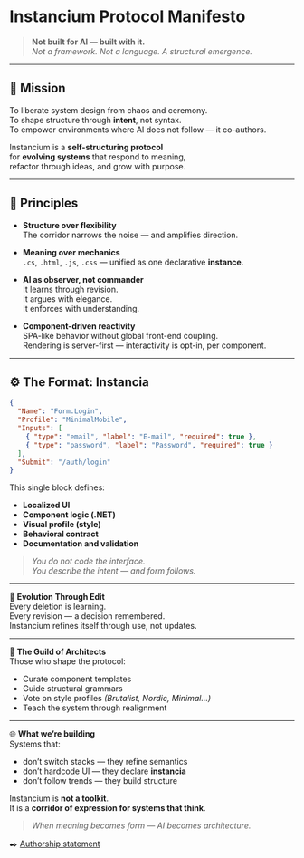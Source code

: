 # Instancium Protocol Manifesto

> **Not built for AI — built with it.**  
> *Not a framework. Not a language. A structural emergence.*

---

## 🎯 Mission

To liberate system design from chaos and ceremony.  
To shape structure through **intent**, not syntax.  
To empower environments where AI does not follow — it co-authors.

Instancium is a **self-structuring protocol**  
for **evolving systems** that respond to meaning,  
refactor through ideas, and grow with purpose.

---

## 📐 Principles

- **Structure over flexibility**  
  The corridor narrows the noise — and amplifies direction.

- **Meaning over mechanics**  
  `.cs`, `.html`, `.js`, `.css` — unified as one declarative **instance**.

- **AI as observer, not commander**  
  It learns through revision.  
  It argues with elegance.  
  It enforces with understanding.

- **Component-driven reactivity**  
  SPA-like behavior without global front-end coupling.  
  Rendering is server-first — interactivity is opt-in, per component.


---

## ⚙️ The Format: Instancia

```json
{
  "Name": "Form.Login",
  "Profile": "MinimalMobile",
  "Inputs": [
    { "type": "email", "label": "E-mail", "required": true },
    { "type": "password", "label": "Password", "required": true }
  ],
  "Submit": "/auth/login"
}
```
This single block defines:

- **Localized UI**  
- **Component logic (.NET)**  
- **Visual profile (style)**  
- **Behavioral contract**  
- **Documentation and validation**

> *You do not code the interface.  
> You describe the intent — and form follows.*

---

🔁 **Evolution Through Edit**  
Every deletion is learning.  
Every revision — a decision remembered.  
Instancium refines itself through use, not updates.

---

🧱 **The Guild of Architects**  
Those who shape the protocol:

- Curate component templates  
- Guide structural grammars  
- Vote on style profiles *(Brutalist, Nordic, Minimal…)*  
- Teach the system through realignment

---

🌐 **What we’re building**  
Systems that:

- don’t switch stacks — they refine semantics  
- don’t hardcode UI — they declare **instancia**  
- don’t follow trends — they build structure

Instancium is **not a toolkit**.  
It is a **corridor of expression for systems that think**.

> *When meaning becomes form — AI becomes architecture.*

✒️ [Authorship statement](./Authorship.md)
